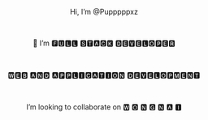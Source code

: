 <p align="center">Hi, I’m @Pupppppxz</p></br/>
<p align="center">👀 I’m 🅵🆄🅻🅻  🆂🆃🅰🅲🅺  🅳🅴🆅🅴🅻🅾🅿🅴🆁</p></br/>
<p align="center">🆆🅴🅱  🅰🅽🅳  🅰🅿🅿🅻🅸🅲🅰🆃🅸🅾🅽  🅳🅴🆅🅴🅻🅾🅿🅼🅴🅽🆃</p></br/>
<p align="center">I’m looking to collaborate on 🆆  🅾  🅽  🅶  🅽  🅰  🅸</p></br/>

<!---
Pupppppxz/Pupppppxz is a ✨ special ✨ repository because its `README.md` (this file) appears on your GitHub profile.
You can click the Preview link to take a look at your changes.
--->

